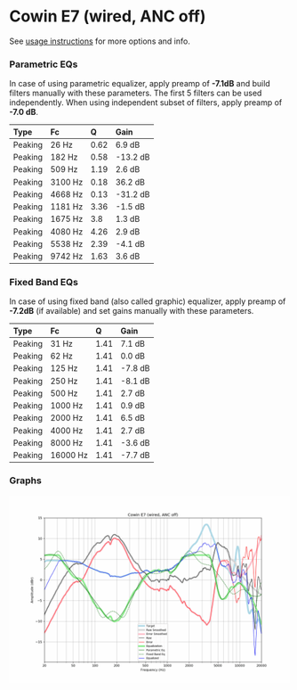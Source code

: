 # Cowin E7 (wired, ANC off)
See [usage instructions](https://github.com/jaakkopasanen/AutoEq#usage) for more options and info.

### Parametric EQs
In case of using parametric equalizer, apply preamp of **-7.1dB** and build filters manually
with these parameters. The first 5 filters can be used independently.
When using independent subset of filters, apply preamp of **-7.0 dB**.

| Type    | Fc      |    Q | Gain     |
|:--------|:--------|:-----|:---------|
| Peaking | 26 Hz   | 0.62 | 6.9 dB   |
| Peaking | 182 Hz  | 0.58 | -13.2 dB |
| Peaking | 509 Hz  | 1.19 | 2.6 dB   |
| Peaking | 3100 Hz | 0.18 | 36.2 dB  |
| Peaking | 4668 Hz | 0.13 | -31.2 dB |
| Peaking | 1181 Hz | 3.36 | -1.5 dB  |
| Peaking | 1675 Hz | 3.8  | 1.3 dB   |
| Peaking | 4080 Hz | 4.26 | 2.9 dB   |
| Peaking | 5538 Hz | 2.39 | -4.1 dB  |
| Peaking | 9742 Hz | 1.63 | 3.6 dB   |

### Fixed Band EQs
In case of using fixed band (also called graphic) equalizer, apply preamp of **-7.2dB**
(if available) and set gains manually with these parameters.

| Type    | Fc       |    Q | Gain    |
|:--------|:---------|:-----|:--------|
| Peaking | 31 Hz    | 1.41 | 7.1 dB  |
| Peaking | 62 Hz    | 1.41 | 0.0 dB  |
| Peaking | 125 Hz   | 1.41 | -7.8 dB |
| Peaking | 250 Hz   | 1.41 | -8.1 dB |
| Peaking | 500 Hz   | 1.41 | 2.7 dB  |
| Peaking | 1000 Hz  | 1.41 | 0.9 dB  |
| Peaking | 2000 Hz  | 1.41 | 6.5 dB  |
| Peaking | 4000 Hz  | 1.41 | 2.7 dB  |
| Peaking | 8000 Hz  | 1.41 | -3.6 dB |
| Peaking | 16000 Hz | 1.41 | -7.7 dB |

### Graphs
![](./Cowin%20E7%20(wired,%20ANC%20off).png)